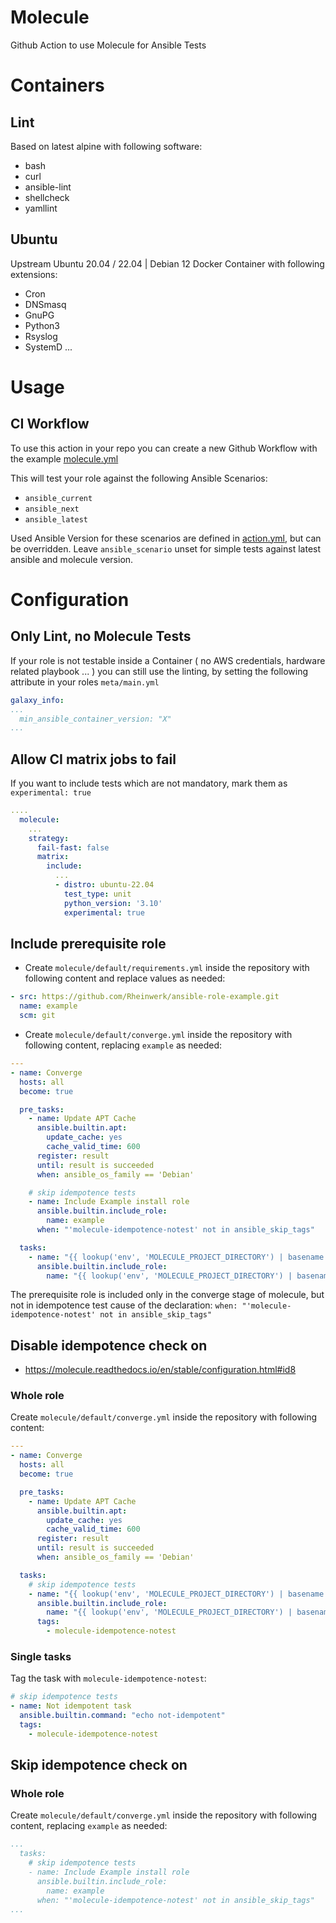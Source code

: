 # Molecule

Github Action to use Molecule for Ansible Tests

# Containers

## Lint

Based on latest alpine with following software:
- bash
- curl
- ansible-lint
- shellcheck
- yamllint

## Ubuntu

Upstream Ubuntu 20.04 / 22.04 | Debian 12 Docker Container with following extensions:

- Cron
- DNSmasq
- GnuPG
- Python3
- Rsyslog
- SystemD
...

# Usage

## CI Workflow
To use this action in your repo you can create a new Github Workflow with the example [molecule.yml](examples/molecule.yml)

This will test your role against the following Ansible Scenarios:
- `ansible_current`
- `ansible_next`
- `ansible_latest`

Used Ansible Version for these scenarios are defined in [action.yml](examples/action.yml), but can be overridden. Leave `ansible_scenario` unset for simple tests against latest ansible and molecule version.

# Configuration
## Only Lint, no Molecule Tests

If your role is not testable inside a Container ( no AWS credentials, hardware related playbook ... ) you can still use the linting,
by setting the following attribute in your roles `meta/main.yml`

```yaml
galaxy_info:
...
  min_ansible_container_version: "X"
...
```

## Allow CI matrix jobs to fail

If you want to include tests which are not mandatory, mark them as `experimental: true`

```yaml
....
  molecule:
    ...
    strategy:
      fail-fast: false
      matrix:
        include:
          ...
          - distro: ubuntu-22.04
            test_type: unit
            python_version: '3.10'
            experimental: true

```

## Include prerequisite role

* Create `molecule/default/requirements.yml` inside the repository with following content and replace values as needed:

```yaml
- src: https://github.com/Rheinwerk/ansible-role-example.git
  name: example
  scm: git

```

* Create `molecule/default/converge.yml` inside the repository with following content, replacing `example` as needed:

```yaml
---
- name: Converge
  hosts: all
  become: true

  pre_tasks:
    - name: Update APT Cache
      ansible.builtin.apt:
        update_cache: yes
        cache_valid_time: 600
      register: result
      until: result is succeeded
      when: ansible_os_family == 'Debian'

    # skip idempotence tests
    - name: Include Example install role
      ansible.builtin.include_role:
        name: example
      when: "'molecule-idempotence-notest' not in ansible_skip_tags"

  tasks:
    - name: "{{ lookup('env', 'MOLECULE_PROJECT_DIRECTORY') | basename }}"
      ansible.builtin.include_role:
        name: "{{ lookup('env', 'MOLECULE_PROJECT_DIRECTORY') | basename }}"
```

The prerequisite role is included only in the converge stage of molecule, but not in idempotence test cause of the declaration:
`when: "'molecule-idempotence-notest' not in ansible_skip_tags"`


## Disable idempotence check on
- https://molecule.readthedocs.io/en/stable/configuration.html#id8

### Whole role

Create `molecule/default/converge.yml` inside the repository with following content:

```yaml
---
- name: Converge
  hosts: all
  become: true

  pre_tasks:
    - name: Update APT Cache
      ansible.builtin.apt:
        update_cache: yes
        cache_valid_time: 600
      register: result
      until: result is succeeded
      when: ansible_os_family == 'Debian'

  tasks:
    # skip idempotence tests
    - name: "{{ lookup('env', 'MOLECULE_PROJECT_DIRECTORY') | basename }}"
      ansible.builtin.include_role:
        name: "{{ lookup('env', 'MOLECULE_PROJECT_DIRECTORY') | basename }}"
      tags:
        - molecule-idempotence-notest
```

### Single tasks

Tag the task with `molecule-idempotence-notest`:

```yaml
# skip idempotence tests
- name: Not idempotent task
  ansible.builtin.command: "echo not-idempotent"
  tags:
    - molecule-idempotence-notest
```

## Skip idempotence check on

### Whole role

Create `molecule/default/converge.yml` inside the repository with following content, replacing `example` as needed:

```yaml
...
  tasks:
    # skip idempotence tests
    - name: Include Example install role
      ansible.builtin.include_role:
        name: example
      when: "'molecule-idempotence-notest' not in ansible_skip_tags"
...
```
